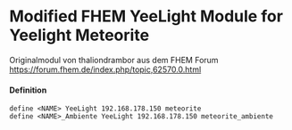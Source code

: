 # Modified FHEM YeeLight Module for Yeelight Meteorite

Originalmodul von thaliondrambor aus dem FHEM Forum https://forum.fhem.de/index.php/topic,62570.0.html



#### Definition

```
define <NAME> YeeLight 192.168.178.150 meteorite
define <NAME>_Ambiente YeeLight 192.168.178.150 meteorite_ambiente
```
